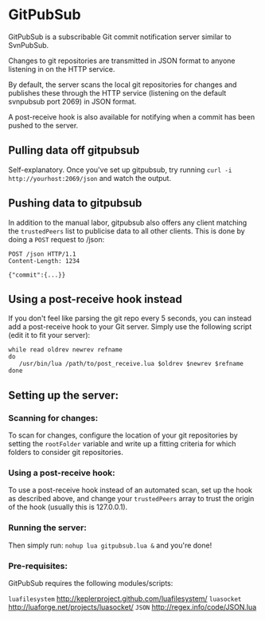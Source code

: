 GitPubSub
=========

GitPubSub is a subscribable Git commit notification server 
similar to SvnPubSub.

Changes to git repositories are transmitted in JSON format to 
anyone listening in on the HTTP service.

By default, the server scans the local git repositories for 
changes and publishes these through the HTTP service (listening on 
the default svnpubsub port 2069) in JSON format.

A post-receive hook is also available for notifying when a commit 
has been pushed to the server.


## Pulling data off gitpubsub ##
Self-explanatory.
Once you've set up gitpubsub, try running 
`curl -i http://yourhost:2069/json` and watch the output.


## Pushing data to gitpubsub ##
In addition to the manual labor, gitpubsub also offers any client 
matching the `trustedPeers` list to publicise data to all other 
clients. This is done by doing a `POST` request to /json:

    POST /json HTTP/1.1
    Content-Length: 1234
    
    {"commit":{...}}

## Using a post-receive hook instead ##
If you don't feel like parsing the git repo every 5 seconds, you 
can instead add a post-receive hook to your Git server. Simply 
use the following script (edit it to fit your server):

    while read oldrev newrev refname
    do
       /usr/bin/lua /path/to/post_receive.lua $oldrev $newrev $refname
    done



## Setting up the server: ##

### Scanning for changes: ###
To scan for changes, configure the location of your git repositories by 
setting the `rootFolder` variable and write up a fitting criteria for which 
folders to consider git repositories. 

### Using a post-receive hook: ###
To use a post-receive hook instead of an automated scan, set up the hook as 
described above, and change your `trustedPeers` array to trust the origin 
of the hook (usually this is 127.0.0.1).


### Running the server: ###

Then simply run: `nohup lua gitpubsub.lua &` and you're done!


### Pre-requisites: ###
GitPubSub requires the following modules/scripts:

`luafilesystem` http://keplerproject.github.com/luafilesystem/
`luasocket` http://luaforge.net/projects/luasocket/
`JSON` http://regex.info/code/JSON.lua
